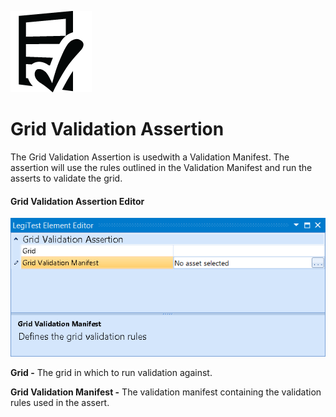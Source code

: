 ﻿![](images/GridValidation.png)

# Grid Validation Assertion



The Grid Validation Assertion is usedwith a Validation Manifest. The assertion will use the rules outlined in the Validation Manifest and run the asserts to validate the grid.



#### Grid Validation Assertion Editor

![](images/GridValidationEditor.png)





**Grid -** The grid in which to run validation against.



**Grid Validation Manifest -** The validation manifest containing the validation rules used in the assert.